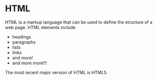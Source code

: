 # HTML

HTML is a markup language that can be used to define the structure of a web page. HTML elements include

* headings
* paragraphs
* lists
* links
* and more!
* and more more!!!

The most recent major version of HTML is HTML5.